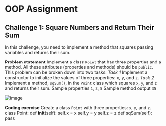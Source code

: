 # OOP Assignment

## Challenge 1: Square Numbers and Return Their Sum

In this challenge, you need to implement a method that squares passing variables and returns their sum.

**Problem statement**
Implement a class `Point` that has three properties and a method. All these attributes (properties and methods) should be `public`. This problem can be broken down into two tasks:
*Task 1*
    Implement a constructor to initialize the values of three properties: x, y, and z.
*Task 2*
    Implement a method, `sqSum()`, in the `Point` class which squares `x`, `y`, and `z` and returns their sum.
Sample properties
    `1`, `3`, `5`
Sample method output
    `35`

![image]("https://github.com/edyoda/DS-Assignments/blob/main/images/01.png")

**Coding exercise**
Create a class `Point` with three properties: `x`, `y`, and `z`.
class Point:
    def __init__(self):
        self.x = x
        self.y = y
        self.z = z
    def sqSum(self):
        pass

